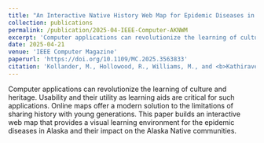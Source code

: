 ```yaml
---
title: "An Interactive Native History Web Map for Epidemic Diseases in Alaska"
collection: publications
permalink: /publication/2025-04-IEEE-Computer-AKNWM
excerpt: 'Computer applications can revolutionize the learning of culture and heritage. Usability and their utility as learning aids are critical for such applications. Online maps offer a modern solution to the limitations of sharing history with young generations. This paper builds an interactive web map that provides a visual learning environment for the epidemic diseases in Alaska and their impact on the Alaska Native communities.'
date: 2025-04-21
venue: 'IEEE Computer Magazine'
paperurl: 'https://doi.org/10.1109/MC.2025.3563833'
citation: 'Kollander, M., Hollowood, R., Williams, M., and <b>Kathiravelu, P.</b>. <b>An Interactive Native History Web Map for Epidemic Diseases in Alaska.</b> In IEEE Computer. April 2025.'
---
```


Computer applications can revolutionize the learning of culture and heritage. Usability and their utility as learning aids are critical for such applications. Online maps offer a modern solution to the limitations of sharing history with young generations. This paper builds an interactive web map that provides a visual learning environment for the epidemic diseases in Alaska and their impact on the Alaska Native communities.
